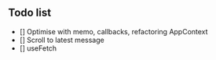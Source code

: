 ## Todo list

- [] Optimise with memo, callbacks, refactoring AppContext
- [] Scroll to latest message
- [] useFetch

